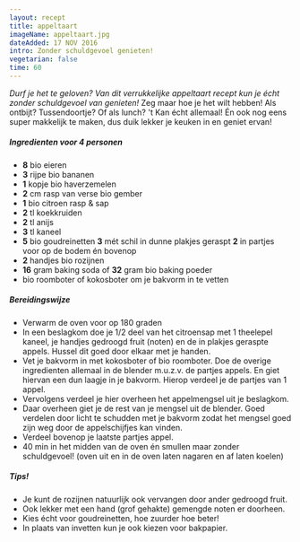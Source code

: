 ```yaml
---
layout: recept
title: appeltaart
imageName: appeltaart.jpg
dateAdded: 17 NOV 2016
intro: Zonder schuldgevoel genieten!
vegetarian: false
time: 60
---
```


*Durf je het te geloven? Van dit verrukkelijke appeltaart recept kun je écht zonder schuldgevoel van genieten!*
Zeg maar hoe je het wilt hebben! Als ontbijt? Tussendoortje? Of als lunch? 't Kan écht  allemaal! Én ook nog eens super makkelijk te maken, dus duik lekker je keuken in en geniet ervan!

##### Ingredienten voor <span class="personen">4</span> personen
* <b>8</b> bio eieren
* <b>3</b> rijpe bio bananen
* <b>1</b> kopje bio haverzemelen
* <b>2</b> cm rasp van verse bio gember
* <b>1</b> bio citroen rasp & sap
* <b>2</b> tl koekkruiden
* <b>2</b> tl anijs
* <b>3</b> tl kaneel
* <b>5</b> bio goudreinetten <b>3</b> mét schil in dunne plakjes geraspt <b>2</b> in partjes voor op de bodem én bovenop
* <b>2</b> handjes bio rozijnen
* <b>16</b> gram baking soda of <b>32</b> gram bio baking poeder
*  bio roomboter of kokosboter om je bakvorm in te vetten

##### Bereidingswijze
* Verwarm de oven voor op 180 graden
* In een beslagkom doe je 1/2 deel van het citroensap met 1 theelepel kaneel, je handjes gedroogd fruit (noten) en de in plakjes geraspte appels. Hussel dit goed door elkaar met je handen.
* Vet je bakvorm in met kokosboter of bio roomboter.
Doe de overige ingredienten allemaal in de blender m.u.z.v. de partjes appels. En giet hiervan een dun laagje in je bakvorm. Hierop verdeel je de partjes van 1 appel.
* Vervolgens verdeel je hier overheen het appelmengsel uit je beslagkom.
* Daar overheen giet je de rest van je mengsel uit de blender. Goed verdelen door licht te schudden met je bakvorm zodat het mengsel goed zijn weg door de appelschijfjes kan vinden.
* Verdeel bovenop je laatste partjes appel.
* 40 min in het midden van de oven én smullen maar zonder schuldgevoel! (oven uit en in de oven laten nagaren en af laten koelen)

##### Tips!
* Je kunt de rozijnen natuurlijk ook vervangen door ander gedroogd fruit.
* Ook lekker met een hand (grof gehakte) gemengde noten er doorheen.
* Kies écht voor goudreinetten, hoe zuurder hoe beter!
* In plaats van invetten kun je ook kiezen voor bakpapier.
